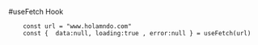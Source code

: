 #useFetch Hook

```
    const url = "www.holamndo.com"
    const {  data:null, loading:true , error:null } = useFetch(url)
    
```